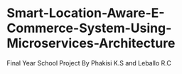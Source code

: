 # Smart-Location-Aware-E-Commerce-System-Using-Microservices-Architecture
Final Year School Project By Phakisi K.S and Leballo R.C
